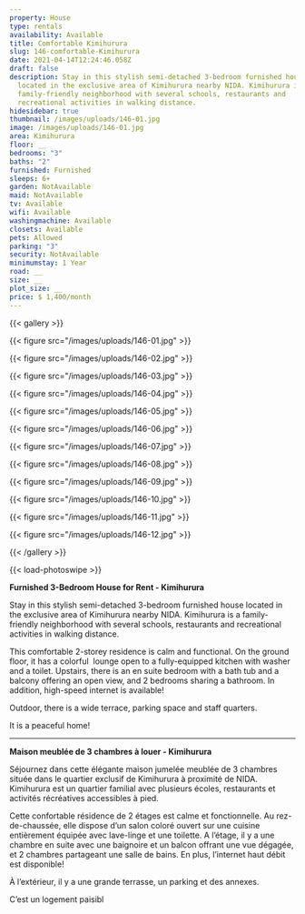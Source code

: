 ```yaml
---
property: House
type: rentals
availability: Available
title: Comfortable Kimihurura
slug: 146-comfortable-Kimihurura
date: 2021-04-14T12:24:46.058Z
draft: false
description: Stay in this stylish semi-detached 3-bedroom furnished house
  located in the exclusive area of Kimihurura nearby NIDA. Kimihurura is a
  family-friendly neighborhood with several schools, restaurants and
  recreational activities in walking distance.
hidesidebar: true
thumbnail: /images/uploads/146-01.jpg
image: /images/uploads/146-01.jpg
area: Kimihurura
floor: __
bedrooms: "3"
baths: "2"
furnished: Furnished
sleeps: 6+
garden: NotAvailable
maid: NotAvailable
tv: Available
wifi: Available
washingmachine: Available
closets: Available
pets: Allowed
parking: "3"
security: NotAvailable
minimumstay: 1 Year
road: __
size: __
plot_size: __
price: $ 1,400/month
---
```

{{< gallery >}}

{{< figure src="/images/uploads/146-01.jpg" >}}

{{< figure src="/images/uploads/146-02.jpg" >}}

{{< figure src="/images/uploads/146-03.jpg" >}}

{{< figure src="/images/uploads/146-04.jpg" >}}

{{< figure src="/images/uploads/146-05.jpg" >}}

{{< figure src="/images/uploads/146-06.jpg" >}}

{{< figure src="/images/uploads/146-07.jpg" >}}

{{< figure src="/images/uploads/146-08.jpg" >}}

{{< figure src="/images/uploads/146-09.jpg" >}}

{{< figure src="/images/uploads/146-10.jpg" >}}

{{< figure src="/images/uploads/146-11.jpg" >}}

{{< figure src="/images/uploads/146-12.jpg" >}}

{{< /gallery >}}

{{< load-photoswipe >}}

**Furnished 3-Bedroom House for Rent - Kimihurura**

Stay in this stylish semi-detached 3-bedroom furnished house located in the exclusive area of Kimihurura nearby NIDA. Kimihurura is a family-friendly neighborhood with several schools, restaurants and recreational activities in walking distance.

This comfortable 2-storey residence is calm and functional. On the ground floor, it has a colorful  lounge open to a fully-equipped kitchen with washer and a toilet. Upstairs, there is an en suite bedroom with a bath tub and a balcony offering an open view, and 2 bedrooms sharing a bathroom. In addition, high-speed internet is available!

Outdoor, there is a wide terrace, parking space and staff quarters.

It is a peaceful home!

- - -

**Maison meublée de 3 chambres à louer - Kimihurura**

Séjournez dans cette élégante maison jumelée meublée de 3 chambres située dans le quartier exclusif de Kimihurura à proximité de NIDA. Kimihurura est un quartier familial avec plusieurs écoles, restaurants et activités récréatives accessibles à pied.

Cette confortable résidence de 2 étages est calme et fonctionnelle. Au rez-de-chaussée, elle dispose d’un salon coloré ouvert sur une cuisine entièrement équipée avec lave-linge et une toilette. A l’étage, il y a une chambre en suite avec une baignoire et un balcon offrant une vue dégagée, et 2 chambres partageant une salle de bains. En plus, l’internet haut débit est disponible!

À l’extérieur, il y a une grande terrasse, un parking et des annexes.

C’est un logement paisibl